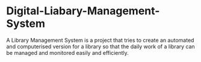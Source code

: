 # Digital-Liabary-Management-System
A Library Management System is a project that tries to create an automated and computerised version for a library so that the daily work of a library can be managed and monitored easily and efficiently. 
